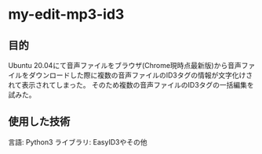 # my-edit-mp3-id3

## 目的

Ubuntu 20.04にて音声ファイルをブラウザ(Chrome現時点最新版)から音声ファイルをダウンロードした際に複数の音声ファイルのID3タグの情報が文字化けされて表示されてしまった。
そのため複数の音声ファイルのID3タグの一括編集を試みた。

## 使用した技術

言語: Python3
ライブラリ: EasyID3やその他
